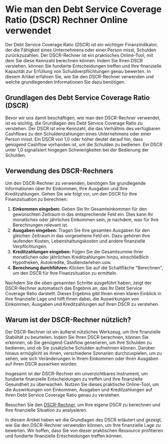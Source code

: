 Wie man den Debt Service Coverage Ratio (DSCR) Rechner Online verwendet
=======================================================================

Der Debt Service Coverage Ratio (DSCR) ist ein wichtiger Finanzindikator, der die Fähigkeit eines Unternehmens oder einer Person misst, Schulden zurückzuzahlen. Der DSCR-Rechner ist ein praktisches Online-Tool, mit dem Sie diese Kennzahl berechnen können. Indem Sie Ihren DSCR verstehen, können Sie fundierte Entscheidungen treffen und Ihre finanzielle Kapazität zur Erfüllung von Schuldverpflichtungen genau bewerten. In diesem Artikel erfahren Sie, wie Sie den DSCR-Rechner verwenden und welche grundlegenden Informationen Sie dazu benötigen.

Grundlagen des Debt Service Coverage Ratio (DSCR)
-------------------------------------------------

Bevor wir uns damit beschäftigen, wie man den DSCR-Rechner verwendet, ist es wichtig, die Grundlagen des Debt Service Coverage Ratio zu verstehen. Der DSCR ist eine Kennzahl, die das Verhältnis des verfügbaren Cashflows zu den Schuldenzahlungen eines Unternehmens oder einer Person misst. Ein DSCR von 1,0 oder höher deutet darauf hin, dass genügend Cashflow vorhanden ist, um die Schulden zu bedienen. Ein DSCR unter 1,0 signalisiert hingegen Schwierigkeiten bei der Bedienung der Schulden.

Verwendung des DSCR-Rechners
----------------------------

Um den DSCR-Rechner zu verwenden, benötigen Sie grundlegende Informationen über Ihr Einkommen, Ihre Ausgaben und Ihre Kreditzahlungen. Gehen Sie wie folgt vor, um den DSCR für Ihre Finanzsituation zu berechnen:

1. **Einkommen eingeben:** Geben Sie Ihr Gesamteinkommen für den gewünschten Zeitraum in das entsprechende Feld ein. Dies kann Ihr monatliches oder jährliches Einkommen sein, je nachdem, was für Ihre Berechnungen relevant ist.
2. **Ausgaben eingeben:** Tragen Sie Ihre gesamten Ausgaben für den gleichen Zeitraum in das vorgesehene Feld ein. Dazu gehören Ihre laufenden Kosten, Lebenshaltungskosten und andere finanzielle Verpflichtungen.
3. **Kreditzahlungen eingeben:** Fügen Sie die Gesamtsumme Ihrer monatlichen oder jährlichen Kreditzahlungen hinzu, einschließlich Hypotheken, Autokredite, Studiendarlehen usw.
4. **Berechnung durchführen:** Klicken Sie auf die Schaltfläche "Berechnen", um den DSCR für Ihre Finanzsituation zu ermitteln.

Nachdem Sie die oben genannten Schritte ausgeführt haben, zeigt der DSCR-Rechner automatisch das Ergebnis an, das Ihr Debt Service Coverage Ratio darstellt. Dieses Ergebnis gibt Ihnen einen klaren Einblick in Ihre finanzielle Lage und hilft Ihnen dabei, die Auswirkungen von Einkommen, Ausgaben und Kreditzahlungen auf Ihren DSCR zu verstehen.

Warum ist der DSCR-Rechner nützlich?
------------------------------------

Der DSCR-Rechner ist ein äußerst nützliches Werkzeug, um Ihre finanzielle Stabilität zu beurteilen. Indem Sie Ihren DSCR berechnen, können Sie erkennen, ob Sie genügend Cashflow generieren, um Ihre Schulden zu bedienen, und ob Sie zusätzliche Schulden aufnehmen können. Darüber hinaus ermöglicht es Ihnen, verschiedene Szenarien durchzuspielen, um zu sehen, wie sich Veränderungen in Ihrem Einkommen oder Ihren Ausgaben auf Ihren DSCR auswirken würden.

Insgesamt ist der DSCR-Rechner ein unverzichtbares Instrument, um fundierte finanzielle Entscheidungen zu treffen und Ihre finanzielle Gesundheit zu überwachen. Nutzen Sie dieses praktische Online-Tool, um die Auswirkungen von Einkommen, Ausgaben und Kreditzahlungen auf Ihren Debt Service Coverage Ratio genau zu verstehen.

Besuchen Sie den [DSCR-Rechner](https://www.onlinecalculatorsfree.com/de/financial/debt-service-coverage-ratio-calculator.html), um Ihre eigene DSCR zu berechnen und Ihre finanzielle Situation zu analysieren.

In diesem Artikel haben wir die Grundlagen des DSCR erläutert und gezeigt, wie Sie den DSCR-Rechner verwenden können, um Ihre finanzielle Lage zu bewerten. Wir hoffen, dass Sie von dieser praktischen Ressource profitieren und fundierte finanzielle Entscheidungen treffen können.